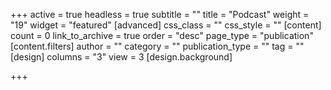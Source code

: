 +++
active = true
headless = true
subtitle = ""
title = "Podcast"
weight = "19"
widget = "featured"
[advanced]
css_class = ""
css_style = ""
[content]
count = 0
link_to_archive = true
order = "desc"
page_type = "publication"
[content.filters]
author = ""
category = ""
publication_type = ""
tag = ""
[design]
columns = "3"
view = 3
[design.background]

+++
